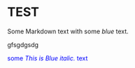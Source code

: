# TEST

Some Markdown text with some _blue_ text.

gfsgdgsdg 

<span style="color:blue">some *This is Blue italic.* text</span>
